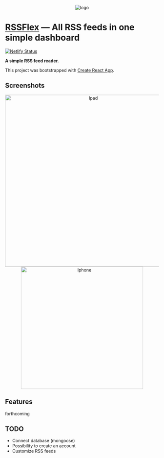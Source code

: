 <p align="center">
<img src="https://image.noelshack.com/fichiers/2019/18/2/1556645015-logo-readme.jpg" alt="logo" title="logo" />
</p>

# [RSSFlex](https://rssflex.netlify.com) — All RSS feeds in one simple dashboard

[![Netlify Status](https://api.netlify.com/api/v1/badges/edfb2794-7483-445a-8454-0509efc7d580/deploy-status)](https://app.netlify.com/sites/rssflex/deploys)

**A simple RSS feed reader.**

<p>This project was bootstrapped with <a href="https://github.com/facebook/create-react-app">Create React App</a>.</p>

## Screenshots
<p align="center">
<img src="https://image.noelshack.com/fichiers/2019/18/2/1556645827-ipad.jpg" alt="Ipad" width="562" />
<img src="https://image.noelshack.com/fichiers/2019/18/2/1556645736-iphone.jpg" alt="Iphone" width="400"/>
</p>

## Features
forthcoming

## TODO
- Connect database (mongoose)
- Possibility to create an account
- Customize RSS feeds